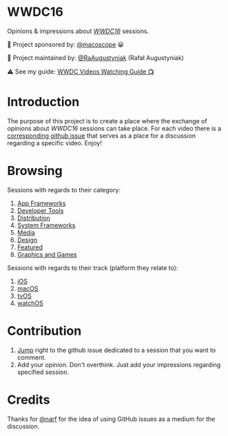 # WWDC16

Opinions & impressions about [*WWDC16*](https://developer.apple.com/wwdc/about/) sessions.

👏 Project sponsored by: [@macoscope](http://macoscope.com) 😀

👷 Project maintained by: [@RaAugustyniak](http://www.twitter.com/RaAugustyniak) (Rafał Augustyniak)

⚠️ See my guide: [WWDC Videos Watching Guide 📺](http://www.augustyniak.me/post/2016/06/wwdc-sessions-watching-guide/)


# Introduction

The purpose of this project is to create a place where the exchange of opinions about *WWDC16* sessions can take place. For each video there is a [corresponding github issue](https://github.com/macoscope/WWDC16/issues) that serves as a place for a discussion regarding a specific video. Enjoy!

# Browsing

Sessions with regards to their category:

1. [App Frameworks](https://github.com/macoscope/WWDC16/issues?q=is%3Aopen+is%3Aissue+label%3A%22App+Frameworks%22)
2. [Developer Tools](https://github.com/macoscope/WWDC16/issues?q=is%3Aopen+is%3Aissue+label%3A%22Developer+Tools%22)
3. [Distribution](https://github.com/macoscope/WWDC16/issues?q=is%3Aopen+is%3Aissue+label%3ADistribution)
4. [System Frameworks](https://github.com/macoscope/WWDC16/issues?q=is%3Aopen+is%3Aissue+label%3A%22System+Frameworks%22)
5. [Media](https://github.com/macoscope/WWDC16/issues?q=is%3Aopen+is%3Aissue+label%3AMedia)
6. [Design](https://github.com/macoscope/WWDC16/issues?q=is%3Aopen+is%3Aissue+label%3ADesign)
7. [Featured](https://github.com/macoscope/WWDC16/issues?q=is%3Aopen+is%3Aissue+label%3AFeatured)
8. [Graphics and Games](https://github.com/macoscope/WWDC16/issues?q=is%3Aopen+is%3Aissue+label%3A%22Graphics+and+Games%22)

Sessions with regards to their track (platform they relate to):

1. [iOS](https://github.com/macoscope/WWDC16/issues?q=is%3Aopen+is%3Aissue+label%3AiOS)
2. [macOS](https://github.com/macoscope/WWDC16/issues?q=is%3Aopen+is%3Aissue+label%3AmacOS)
3. [tvOS](https://github.com/macoscope/WWDC16/issues?q=is%3Aopen+is%3Aissue+label%3AtvOS)
4. [watchOS](https://github.com/macoscope/WWDC16/issues?utf8=✓&q=is%3Aopen+is%3Aissue+label%3AwatchOS+)


# Contribution

1. [Jump](https://github.com/macoscope/WWDC16/issues) right to the github issue dedicated to a session that you want to comment.
1. Add your opinion. Don't overthink. Just add your impressions regarding specified session.  

# Credits
Thanks for [@narf](https://twitter.com/narfdotpl) for the idea of using GitHub issues as a medium for the discussion.

